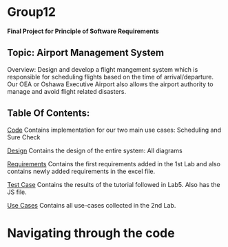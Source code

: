# Group12
**Final Project for Principle of Software Requirements**

## Topic: Airport Management System

Overview: Design and develop a flight mangement system which is responsible for scheduling flights based on the time of arrival/departure. Our OEA or Oshawa Executive Airport also allows the airport authority to manage and avoid flight related disasters.

## Table Of Contents:

[Code](https://github.com/Winter22SOFE2720/Group12/tree/main/Code/bootstrap-5.1.3-dist)
Contains implementation for our two main use cases: Scheduling and Sure Check

[Design](https://github.com/Winter22SOFE2720/Group12/tree/main/Design)
Contains the design of the entire system: All diagrams

[Requirements](https://github.com/Winter22SOFE2720/Group12/tree/main/Requirements)
Contains the first requirements added in the 1st Lab and 
also contains newly added requirements in the excel file.

[Test Case](https://github.com/Winter22SOFE2720/Group12/tree/main/Test%20Case)
Contains the results of the tutorial followed in Lab5. 
Also has the JS file.

[Use Cases](https://github.com/Winter22SOFE2720/Group12/tree/main/Use%20Cases)
Contains all use-cases collected in the 2nd Lab.

# Navigating through the code
